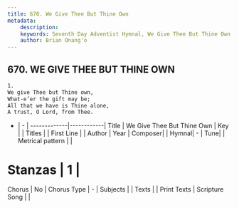 ```yaml
---
title: 670. We Give Thee But Thine Own
metadata:
    description: 
    keywords: Seventh Day Adventist Hymnal, We Give Thee But Thine Own, , 
    author: Brian Onang'o
---
```



## 670. WE GIVE THEE BUT THINE OWN

```txt
1.
We give Thee but Thine own,
What-e’er the gift may be;
All that we have is Thine alone,
A trust, O Lord, from Thee.
```

- |   -  |
-------------|------------|
Title | We Give Thee But Thine Own |
Key |  |
Titles |  |
First Line |  |
Author | 
Year | 
Composer|  |
Hymnal|  - |
Tune|  |
Metrical pattern | |
# Stanzas | 1 |
Chorus | No |
Chorus Type | - |
Subjects |  |
Texts |  |
Print Texts | 
Scripture Song |  |
  
